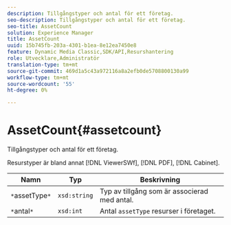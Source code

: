 ```yaml
---
description: Tillgångstyper och antal för ett företag.
seo-description: Tillgångstyper och antal för ett företag.
seo-title: AssetCount
solution: Experience Manager
title: AssetCount
uuid: 15b745fb-203a-4301-b1ea-8e12ea7450e8
feature: Dynamic Media Classic,SDK/API,Resurshantering
role: Utvecklare,Administratör
translation-type: tm+mt
source-git-commit: 469d1a5c43a972116a8a2efb0de5708800130a99
workflow-type: tm+mt
source-wordcount: '55'
ht-degree: 0%

---
```



# AssetCount{#assetcount}

Tillgångstyper och antal för ett företag.

Resurstyper är bland annat [!DNL ViewerSWf], [!DNL PDF], [!DNL Cabinet].

| Namn | Typ | Beskrivning |
|---|---|---|
| `*`assetType`*` | `xsd:string` | Typ av tillgång som är associerad med antal. |
| `*`antal`*` | `xsd:int` | Antal `assetType` resurser i företaget. |

